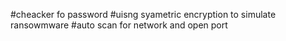 #cheacker fo password
#uisng syametric encryption to simulate ransowmware 
#auto scan for network and open port
